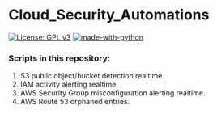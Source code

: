# Cloud_Security_Automations
[![License: GPL v3](https://img.shields.io/badge/License-GPLv3-blue.svg)](https://www.gnu.org/licenses/gpl-3.0)
[![made-with-python](https://img.shields.io/badge/Made%20with-Python-1f425f.svg)](https://www.python.org/)

### Scripts in this repository:
1. S3 public object/bucket detection realtime.
2. IAM activity alerting realtime.
3. AWS Security Group misconfiguration alerting realtime.
4. AWS Route 53 orphaned entries.

